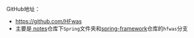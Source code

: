 

GitHub地址：

- https://github.com/HFwas
- 主要是[ notes](https://github.com/HFwas/notes)仓库下`Spring`文件夹和[spring-framework](https://github.com/HFwas/spring-framework)仓库的`hfwas`分支